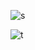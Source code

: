 ![s](https://github-readme-stats.vercel.app/api?username=miermontoto&count_private=true&show_icons=true&theme=swift)

![t](https://github-readme-stats.vercel.app/api/top-langs/?username=miermontoto&exclude_repo=TEC&theme=graywhite)
